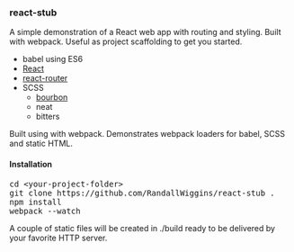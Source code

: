 <h3>react-stub</h3>
<p>A simple demonstration of a React web app with routing and styling. Built with webpack. Useful as project scaffolding to get you started.
<ul>
<li>babel using ES6
<li><a href="https://facebook.github.io/react/docs/why-react.html">React</a>
<li><a href="https://rackt.github.io/react-router/">react-router</a>
<li>SCSS
<ul>
<li><a href="http://bourbon.io/">bourbon</a>
<li>neat
<li>bitters
</ul>
</ul>
<p>
Built using with webpack. Demonstrates webpack loaders for babel, SCSS and static HTML.
</p>
<h4>Installation</h4>
<pre>
cd &lt;your-project-folder&gt;
git clone https://github.com/RandallWiggins/react-stub .
npm install
webpack --watch
</pre>
<p>
A couple of static files will be created in ./build ready to be delivered by your favorite HTTP server.
</p>
